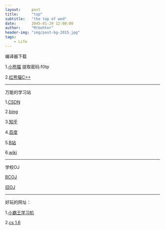 ```yaml
---
layout:     post
title:      "top"
subtitle:   "the top of wed"
date:       2045-01-29 12:00:00
author:     "Mrbohter"
header-img: "img/post-bg-2015.jpg"
tags:
    - Life
---
```




编译器下载

1.[小熊猫](https://wwe.lanzoui.com/b01os0mwd)
提取密码:f0tp

2.[红熊猫C++](https://safe.51xiazai.cn/huajunsafe/DevCpp6.7.5.exe)

------------

万能的学习站

1.[CSDN](https://www.csdn.net/)

2.[bing](https://cn.bing.com/)

3.[知乎](https://www.zhihu.com/)

4.[百度](https://www.baidu.com/)

5.[B站](https://www.bilibili.com/)

6.[wiki](https://oi-wiki.org/)

------------
学校OJ

[BCOJ](http://123.207.34.142/)

[旧OJ](http://106.52.83.178/)



------------

好玩的网址：

1.[小霸王学习机](http://ending.fun/)

2.[cs 1.6](https://play-cs.com/)


